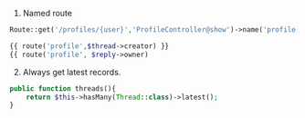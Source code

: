 1. Named route
```php
Route::get('/profiles/{user}','ProfileController@show')->name('profile');

{{ route('profile',$thread->creator) }}
{{ route('profile', $reply->owner)
```

2. Always get latest records.
```php
public function threads(){
    return $this->hasMany(Thread::class)->latest();
}
```
